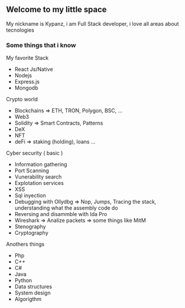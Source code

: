 ## Welcome to my little space

My nickname is Kypanz, i am Full Stack developer, i love all areas about tecnologies

### Some things that i know

My favorite Stack
- React Js/Native
- Nodejs
- Express.js
- Mongodb

Crypto world
- Blockchains => ETH, TRON, Polygon, BSC, ...
- Web3
- Solidity => Smart Contracts, Patterns
- DeX
- NFT
- deFi => staking (holding), loans ...

Cyber security ( basic )
- Information gathering
- Port Scanning
- Vunerability search
- Explotation services
- XSS
- Sql inyection
- Debugging with Ollydbg => Nop, Jumps, Tracing the stack, understanding what the assembly code do
- Reversing and disammble with Ida Pro
- Wireshark => Analize packets => some things like MitM
- Stenography
- Cryptography

Anothers things
- Php
- C++
- C#
- Java
- Python
- Data structures
- System design
- Algorigthm
